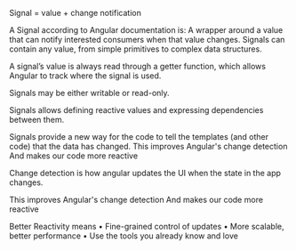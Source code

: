Signal = value + change notification

A Signal according to Angular documentation is:
A wrapper around a value that can notify interested consumers when that value changes. Signals can contain any value, from simple primitives to complex data structures.

A signal’s value is always read through a getter function, which allows Angular to track where the signal is used.

Signals may be either writable or read-only.


Signals allows defining reactive values and expressing dependencies between them.

Signals provide a new way for the code to tell the templates (and other code) that the data has changed.
This improves Angular's change detection And makes our code more reactive



Change detection is how angular updates the UI when the state in the app changes.

This improves Angular's change detection And makes our code more reactive

Better Reactivity means
• Fine-grained control of updates
• More scalable, better performance
• Use the tools you already know and love
